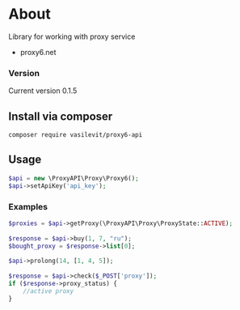 # About
Library for working with proxy service
* proxy6.net

### Version
Current version 0.1.5

## Install via composer

```
composer require vasilevit/proxy6-api
```

## Usage
```php
$api = new \ProxyAPI\Proxy\Proxy6();
$api->setApiKey('api_key');
```
### Examples
```php
$proxies = $api->getProxy(\ProxyAPI\Proxy\ProxyState::ACTIVE);
    
$response = $api->buy(1, 7, "ru");
$bought_proxy = $response->list[0];
    
$api->prolong(14, [1, 4, 5]);
    
$response = $api->check($_POST['proxy']);
if ($response->proxy_status) {
    //active proxy
}
```

